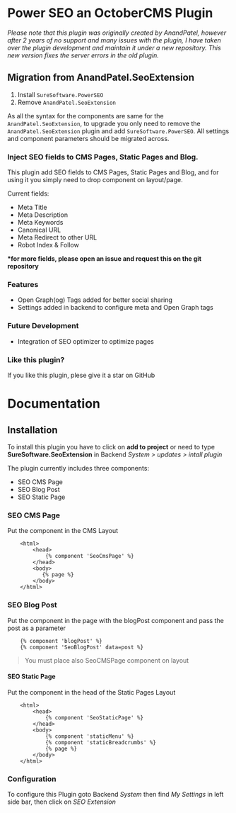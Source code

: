 Power SEO an OctoberCMS Plugin
=============

_Please note that this plugin was originally created by AnandPatel, however after 2 years of no support and many 
issues with the plugin, I have taken over the plugin development and maintain it under a new repository. This new 
version fixes the server errors in the old plugin._

## Migration from AnandPatel.SeoExtension

1. Install `SureSoftware.PowerSEO`
2. Remove `AnandPatel.SeoExtension`

As all the syntax for the components are same for the `AnandPatel.SeoExtension`, to upgrade you only need to remove the 
`AnandPatel.SeoExtension` plugin and add `SureSoftware.PowerSEO`. All settings and component parameters should be 
migrated across.

### Inject SEO fields to CMS Pages, Static Pages and Blog.

This plugin add SEO fields to CMS Pages, Static Pages and Blog, and for using it you simply need to drop component on layout/page.

Current fields:
* Meta Title
* Meta Description
* Meta Keywords
* Canonical URL
* Meta Redirect to other URL
* Robot Index & Follow

__*for more fields, please open an issue and request this on the git repository__

### Features
* Open Graph(og) Tags added for better social sharing
* Settings added in backend to configure meta and Open Graph tags

### Future Development
* Integration of SEO optimizer to optimize pages

### Like this plugin?
If you like this plugin, plese give it a star on GitHub

# Documentation

## Installation
To install this plugin you have to click on __add to project__ or need to type __SureSoftware.SeoExtension__ in Backend *System > updates > intall plugin*

The plugin currently includes three components:
* SEO CMS Page
* SEO Blog Post
* SEO Static Page

### **SEO CMS Page**
Put the component in the CMS Layout

``````````````````
    <html>
        <head>
            {% component 'SeoCmsPage' %}
        </head>
        <body>
           {% page %}
        </body>
    </html>
``````````````````


### **SEO Blog Post**
Put the component in the page with the blogPost component and pass the post as a parameter

``````````````````
    {% component 'blogPost' %}
    {% component 'SeoBlogPost' data=post %}
``````````````````

> You must place also SeoCMSPage component on layout

#### **SEO Static Page**
Put the component in the head of the Static Pages Layout

``````````````````
    <html>
        <head>
            {% component 'SeoStaticPage' %}
        </head>
        <body>
            {% component 'staticMenu' %}
            {% component 'staticBreadcrumbs' %}
            {% page %}
        </body>
    </html>
``````````````````

### Configuration
To configure this Plugin goto Backend *System* then find *My Settings* in left side bar, then click on *SEO Extension*

